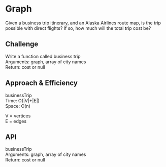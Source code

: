 # Graph
<!-- Short summary or background information -->
Given a business trip itinerary, and an Alaska Airlines route map, is the trip possible with direct flights? If so, how much will the total trip cost be?

## Challenge
<!-- Description of the challenge -->
Write a function called business trip  
Arguments: graph, array of city names  
Return: cost or null  

## Approach & Efficiency
<!-- What approach did you take? Why? What is the Big O space/time for this approach? -->
businessTrip   
Time: O(|V|+|E|)  
Space: O(n)  

V = vertices  
E = edges  

## API
<!-- Description of each method publicly available in your Graph -->
businessTrip  
Arguments: graph, array of city names  
Return: cost or null  